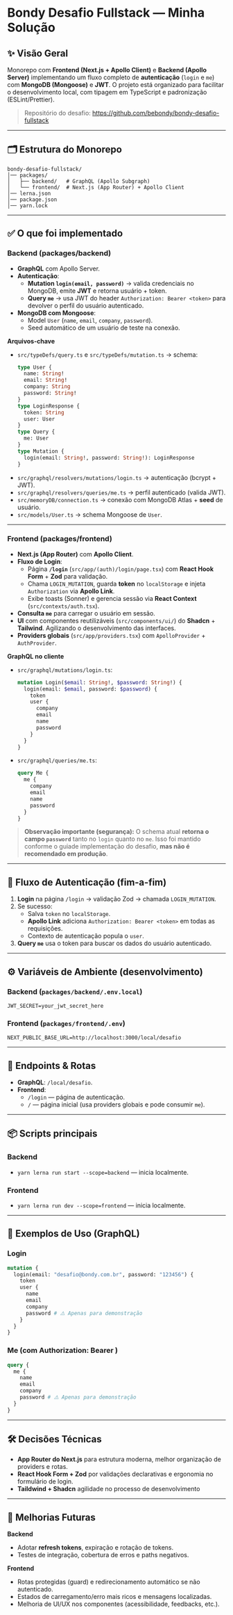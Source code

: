 # Bondy Desafio Fullstack — Minha Solução

## ✨ Visão Geral

Monorepo com **Frontend (Next.js + Apollo Client)** e **Backend (Apollo Server)** implementando um fluxo completo de **autenticação** (`login` e `me`) com **MongoDB (Mongoose)** e **JWT**. O projeto está organizado para facilitar o desenvolvimento local, com tipagem em TypeScript e padronização (ESLint/Prettier).

> Repositório do desafio: https://github.com/bebondy/bondy-desafio-fullstack

---

## 🗂️ Estrutura do Monorepo

```
bondy-desafio-fullstack/
│── packages/
│   ├── backend/   # GraphQL (Apollo Subgraph)
│   └── frontend/  # Next.js (App Router) + Apollo Client
│── lerna.json
│── package.json
│── yarn.lock
```

---

## ✅ O que foi implementado

### Backend (packages/backend)

- **GraphQL** com Apollo Server.
- **Autenticação**:
  - **Mutation `login(email, password)`** → valida credenciais no MongoDB, emite **JWT** e retorna usuário + token.
  - **Query `me`** → usa JWT do header `Authorization: Bearer <token>` para devolver o perfil do usuário autenticado.
- **MongoDB com Mongoose**:
  - Model `User` (`name`, `email`, `company`, `password`).
  - Seed automático de um usuário de teste na conexão.

**Arquivos-chave**

- `src/typeDefs/query.ts` e `src/typeDefs/mutation.ts` → schema:
  ```graphql
  type User {
    name: String!
    email: String!
    company: String
    password: String!
  }
  type LoginResponse {
    token: String
    user: User
  }
  type Query {
    me: User
  }
  type Mutation {
    login(email: String!, password: String!): LoginResponse
  }
  ```
- `src/graphql/resolvers/mutations/login.ts` → autenticação (bcrypt + JWT).
- `src/graphql/resolvers/queries/me.ts` → perfil autenticado (valida JWT).
- `src/memoryDB/connection.ts` → conexão com MongoDB Atlas + **seed** de usuário.
- `src/models/User.ts` → schema Mongoose de `User`.

---

### Frontend (packages/frontend)

- **Next.js (App Router)** com **Apollo Client**.
- **Fluxo de Login**:
  - Página **`/login`** (`src/app/(auth)/login/page.tsx`) com **React Hook Form** + **Zod** para validação.
  - Chama `LOGIN_MUTATION`, guarda **token** no `localStorage` e injeta `Authorization` via **Apollo Link**.
  - Exibe toasts (Sonner) e gerencia sessão via **React Context** (`src/contexts/auth.tsx`).
- **Consulta `me`** para carregar o usuário em sessão.
- **UI** com componentes reutilizáveis (`src/components/ui/`) do **Shadcn** + **Tailwind**. Agilizando o desenvolvimento das interfaces.
- **Providers globais** (`src/app/providers.tsx`) com `ApolloProvider` + `AuthProvider`.

**GraphQL no cliente**

- `src/graphql/mutations/login.ts`:
  ```graphql
  mutation Login($email: String!, $password: String!) {
    login(email: $email, password: $password) {
      token
      user {
        company
        email
        name
        password
      }
    }
  }
  ```
- `src/graphql/queries/me.ts`:
  ```graphql
  query Me {
    me {
      company
      email
      name
      password
    }
  }
  ```

> **Observação importante (segurança):** O schema atual **retorna o campo `password`** tanto no `login` quanto no `me`. Isso foi mantido conforme o guiade implementação do desafio, **mas não é recomendado em produção**.

---

## 🔐 Fluxo de Autenticação (fim-a-fim)

1. **Login** na página `/login` → validação Zod → chamada `LOGIN_MUTATION`.
2. Se sucesso:
   - Salva `token` no `localStorage`.
   - **Apollo Link** adiciona `Authorization: Bearer <token>` em todas as requisições.
   - Contexto de autenticação popula o `user`.
3. **Query `me`** usa o token para buscar os dados do usuário autenticado.

---

## ⚙️ Variáveis de Ambiente (desenvolvimento)

### Backend (`packages/backend/.env.local`)

```env
JWT_SECRET=your_jwt_secret_here
```

### Frontend (`packages/frontend/.env`)

```env
NEXT_PUBLIC_BASE_URL=http://localhost:3000/local/desafio
```

---

## 🧭 Endpoints & Rotas

- **GraphQL**: `/local/desafio`.
- **Frontend**:
  - `/login` — página de autenticação.
  - `/` — página inicial (usa providers globais e pode consumir `me`).

---

## 📦 Scripts principais

### Backend

- `yarn lerna run start --scope=backend` — inicia localmente.

### Frontend

- `yarn lerna run dev --scope=frontend` — inicia localmente.

---

## 🧩 Exemplos de Uso (GraphQL)

### Login

```graphql
mutation {
  login(email: "desafio@bondy.com.br", password: "123456") {
    token
    user {
      name
      email
      company
      password # ⚠️ Apenas para demonstração
    }
  }
}
```

### Me (com Authorization: Bearer <token>)

```graphql
query {
  me {
    name
    email
    company
    password # ⚠️ Apenas para demonstração
  }
}
```

---

## 🛠️ Decisões Técnicas

- **App Router do Next.js** para estrutura moderna, melhor organização de providers e rotas.
- **React Hook Form + Zod** por validações declarativas e ergonomia no formulário de login.
- **Taildwind + Shadcn** agilidade no processo de desenvolvimento

---

## 🚀 Melhorias Futuras

**Backend**

- Adotar **refresh tokens**, expiração e rotação de tokens.
- Testes de integração, cobertura de erros e paths negativos.

**Frontend**

- Rotas protegidas (guard) e redirecionamento automático se não autenticado.
- Estados de carregamento/erro mais ricos e mensagens localizadas.
- Melhoria de UI/UX nos componentes (acessibilidade, feedbacks, etc.).
